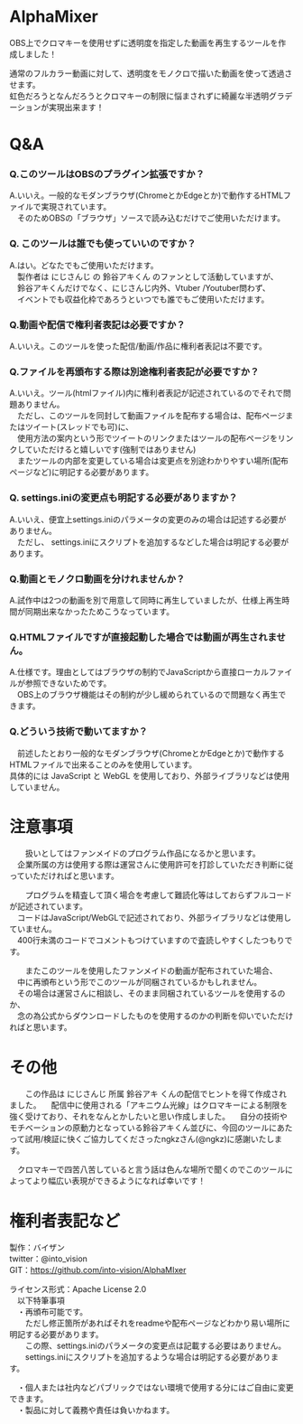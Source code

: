# AlphaMixer
OBS上でクロマキーを使用せずに透明度を指定した動画を再生するツールを作成しました！

通常のフルカラー動画に対して、透明度をモノクロで描いた動画を使って透過させます。  
虹色だろうとなんだろうとクロマキーの制限に悩まされずに綺麗な半透明グラデーションが実現出来ます！


# Q&A
### Q.このツールはOBSのプラグイン拡張ですか？  
A.いいえ。一般的なモダンブラウザ(ChromeとかEdgeとか)で動作するHTMLファイルで実現されています。  
　そのためOBSの「ブラウザ」ソースで読み込むだけでご使用いただけます。  

### Q. このツールは誰でも使っていいのですか？  
A.はい。どなたでもご使用いただけます。  
　製作者は にじさんじ の 鈴谷アキくん のファンとして活動していますが、  
　鈴谷アキくんだけでなく、にじさんじ内外、Vtuber /Youtuber問わず、  
　イベントでも収益化枠であろうといつでも誰でもご使用いただけます。  

### Q.動画や配信で権利者表記は必要ですか？  
A.いいえ。このツールを使った配信/動画/作品に権利者表記は不要です。  

### Q.ファイルを再頒布する際は別途権利者表記が必要ですか？  
A.いいえ。ツール(htmlファイル)内に権利者表記が記述されているのでそれで問題ありません。  
　ただし、このツールを同封して動画ファイルを配布する場合は、配布ページまたはツイート(スレッドでも可)に、  
　使用方法の案内という形でツイートのリンクまたはツールの配布ページをリンクしていただけると嬉しいです(強制ではありません)  
　またツールの内部を変更している場合は変更点を別途わかりやすい場所(配布ページなど)に明記する必要があります。  

### Q. settings.iniの変更点も明記する必要がありますか？  
A.いいえ、便宜上settings.iniのパラメータの変更のみの場合は記述する必要がありません。  
　ただし、 settings.iniにスクリプトを追加するなどした場合は明記する必要があります。  

### Q.動画とモノクロ動画を分けれませんか？  
A.試作中は2つの動画を別で用意して同時に再生していましたが、仕様上再生時間が同期出来なかったためこうなっています。  

### Q.HTMLファイルですが直接起動した場合では動画が再生されません。  
A.仕様です。理由としてはブラウザの制約でJavaScriptから直接ローカルファイルが参照できないためです。  
　OBS上のブラウザ機能はその制約が少し緩められているので問題なく再生できます。  

### Q.どういう技術で動いてますか？  
　前述したとおり一般的なモダンブラウザ(ChromeとかEdgeとか)で動作するHTMLファイルで出来ることのみを使用しています。  
 具体的には JavaScript と WebGL を使用しており、外部ライブラリなどは使用していません。  


# 注意事項
　　扱いとしてはファンメイドのプログラム作品になるかと思います。  
　企業所属の方は使用する際は運営さんに使用許可を打診していただき判断に従っていただければと思います。  

　　プログラムを精査して頂く場合を考慮して難読化等はしておらずフルコードが記述されています。  
　コードはJavaScript/WebGLで記述されており、外部ライブラリなどは使用していません。  
　400行未満のコードでコメントもつけていますので査読しやすくしたつもりです。  
 
　　またこのツールを使用したファンメイドの動画が配布されていた場合、  
　中に再頒布という形でこのツールが同梱されているかもしれません。  
　その場合は運営さんに相談し、そのまま同梱されているツールを使用するのか、  
　念の為公式からダウンロードしたものを使用するのかの判断を仰いでいただければと思います。   
 
# その他
　　この作品は にじさんじ 所属 鈴谷アキ くんの配信でヒントを得て作成されました。
　配信中に使用される「アキニウム光線」はクロマキーによる制限を強く受けており、それをなんとかしたいと思い作成しました。
　自分の技術やモチベーションの原動力となっている鈴谷アキくん並びに、今回のツールにあたって試用/検証に快くご協力してくださったngkzさん(@ngkz)に感謝いたします。
 
　クロマキーで四苦八苦していると言う話は色んな場所で聞くのでこのツールによってより幅広い表現ができるようになれば幸いです！

# 権利者表記など

製作：バイザン  
twitter：@into_vision  
GIT：https://github.com/into-vision/AlphaMIxer  

ライセンス形式：Apache License 2.0  
　以下特筆事項  
　・再頒布可能です。  
　　ただし修正箇所があればそれをreadmeや配布ページなどわかり易い場所に明記する必要があります。  
　　この際、settings.iniのパラメータの変更点は記載する必要はありません。  
　　settings.iniにスクリプトを追加するような場合は明記する必要があります。  

　・個人または社内などパブリックではない環境で使用する分にはご自由に変更できます。  
　・製品に対して義務や責任は負いかねます。  
